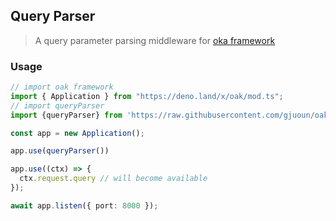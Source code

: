 ## Query Parser

> A query parameter parsing middleware for [oka framework](https://github.com/oakserver/oak)

### Usage 

```ts
// import oak framework
import { Application } from "https://deno.land/x/oak/mod.ts";
// import queryParser
import {queryParser} from 'https://raw.githubusercontent.com/gjuoun/oak-query-parser/master/mod.ts'

const app = new Application();

app.use(queryParser())

app.use((ctx) => {
  ctx.request.query // will become available
});

await app.listen({ port: 8000 });
```

